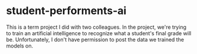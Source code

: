 # student-performents-ai
This is a term project I did with two colleagues. 
In the project, we're trying to train an artificial intelligence to recognize what a student's final grade will be.
Unfortunately, I don't have permission to post the data we trained the models on.